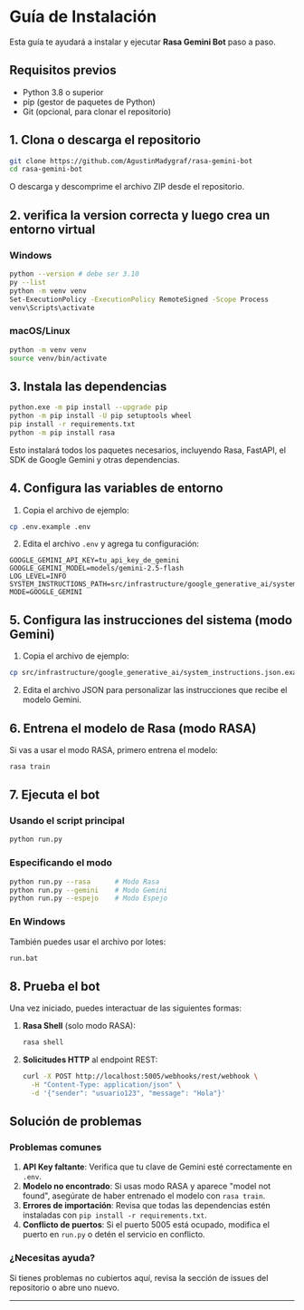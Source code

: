# Guía de Instalación

Esta guía te ayudará a instalar y ejecutar **Rasa Gemini Bot** paso a paso.

## Requisitos previos

- Python 3.8 o superior
- pip (gestor de paquetes de Python)
- Git (opcional, para clonar el repositorio)

## 1. Clona o descarga el repositorio

```bash
git clone https://github.com/AgustinMadygraf/rasa-gemini-bot
cd rasa-gemini-bot
```

O descarga y descomprime el archivo ZIP desde el repositorio.

## 2. verifica la version correcta y luego crea un entorno virtual

### Windows

```bash
python --version # debe ser 3.10
py --list
python -m venv venv
Set-ExecutionPolicy -ExecutionPolicy RemoteSigned -Scope Process
venv\Scripts\activate
```

### macOS/Linux

```bash
python -m venv venv
source venv/bin/activate
```

## 3. Instala las dependencias

```bash
python.exe -m pip install --upgrade pip
python -m pip install -U pip setuptools wheel
pip install -r requirements.txt
python -m pip install rasa
```

Esto instalará todos los paquetes necesarios, incluyendo Rasa, FastAPI, el SDK de Google Gemini y otras dependencias.

## 4. Configura las variables de entorno

1. Copia el archivo de ejemplo:

```bash
cp .env.example .env
```

2. Edita el archivo `.env` y agrega tu configuración:

```
GOOGLE_GEMINI_API_KEY=tu_api_key_de_gemini
GOOGLE_GEMINI_MODEL=models/gemini-2.5-flash
LOG_LEVEL=INFO
SYSTEM_INSTRUCTIONS_PATH=src/infrastructure/google_generative_ai/system_instructions.json
MODE=GOOGLE_GEMINI
```

## 5. Configura las instrucciones del sistema (modo Gemini)

1. Copia el archivo de ejemplo:

```bash
cp src/infrastructure/google_generative_ai/system_instructions.json.example src/infrastructure/google_generative_ai/system_instructions.json
```

2. Edita el archivo JSON para personalizar las instrucciones que recibe el modelo Gemini.

## 6. Entrena el modelo de Rasa (modo RASA)

Si vas a usar el modo RASA, primero entrena el modelo:

```bash
rasa train
```

## 7. Ejecuta el bot

### Usando el script principal

```bash
python run.py
```

### Especificando el modo

```bash
python run.py --rasa      # Modo Rasa
python run.py --gemini    # Modo Gemini
python run.py --espejo    # Modo Espejo
```

### En Windows

También puedes usar el archivo por lotes:

```bash
run.bat
```

## 8. Prueba el bot

Una vez iniciado, puedes interactuar de las siguientes formas:

1. **Rasa Shell** (solo modo RASA):
   ```bash
   rasa shell
   ```

2. **Solicitudes HTTP** al endpoint REST:
   ```bash
   curl -X POST http://localhost:5005/webhooks/rest/webhook \
     -H "Content-Type: application/json" \
     -d '{"sender": "usuario123", "message": "Hola"}'
   ```

## Solución de problemas

### Problemas comunes

1. **API Key faltante**: Verifica que tu clave de Gemini esté correctamente en `.env`.
2. **Modelo no encontrado**: Si usas modo RASA y aparece "model not found", asegúrate de haber entrenado el modelo con `rasa train`.
3. **Errores de importación**: Revisa que todas las dependencias estén instaladas con `pip install -r requirements.txt`.
4. **Conflicto de puertos**: Si el puerto 5005 está ocupado, modifica el puerto en `run.py` o detén el servicio en conflicto.

### ¿Necesitas ayuda?

Si tienes problemas no cubiertos aquí, revisa la sección de issues del repositorio o abre uno nuevo.

---